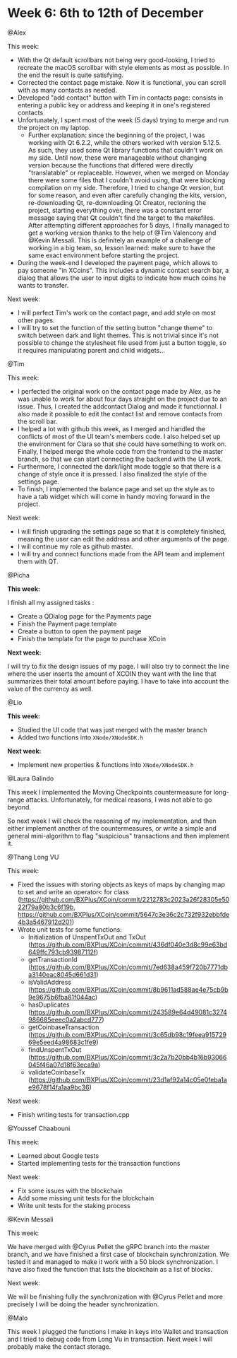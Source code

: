 # Week 6: 6th to 12th of December

@Alex

This week: 

- With the Qt default scrollbars not being very good-looking, I tried to recreate the macOS scrollbar with style elements as most as possible. In the end the result is quite satisfying.
- Corrected the contact page mistake. Now it is functional, you can scroll with as many contacts as needed.
- Developed "add contact" button with Tim in contacts page: consists in entering a public key or address and keeping it in one's registered contacts
- Unfortunately, I spent most of the week (5 days) trying to merge and run the project on my laptop.
    - Further explanation: since the beginning of the project, I was working with Qt 6.2.2, while the others worked with version 5.12.5. As such, they used some Qt library functions that couldn't work on my side. Until now, these were manageable without changing version because the functions that differed were directly "translatable" or replaceable. However, when we merged on Monday there were some files that I couldn't avoid using, that were blocking compilation on my side. Therefore, I tried to change Qt version, but for some reason, and even after carefully changing the kits, version, re-downloading Qt, re-downloading Qt Creator, recloning the project, starting everything over, there was a constant error message saying that Qt couldn't find the target to the makefiles. After attempting different approaches for 5 days, I finally managed to get a working version thanks to the help of @Tim Valencony and @Kevin Messali. This is definitely an example of a challenge of working in a big team, so, lesson learned: make sure to have the same exact environment before starting the project.
- During the week-end I developed the payment page, which allows to pay someone "in XCoins". This includes a dynamic contact search bar, a dialog that allows the user to input digits to indicate how much coins he wants to transfer.

Next week:

- I will perfect Tim's work on the contact page, and add style on most other pages.
- I will try to set the function of the setting button "change theme" to switch between dark and light themes. This is not trivial since it's not possible to change the stylesheet file used from just a button toggle, so it requires manipulating parent and child widgets...

@Tim

This week:
- I perfected the original work on the contact page made by Alex, as he was unable to work for about four days straight on the project due to an issue. Thus, I created the addcontact Dialog and made it functionnal. I also made it possible to edit the contact list and remove contacts from the scroll bar. 
- I helped a lot with github this week, as I merged and handled the conflicts of most of the UI team's members code. I also helped set up the environment for Clara so that she could have something to work on. Finally, I helped merge the whole code from the frontend to the master branch, so that we can start connecting the backend with the UI work.
- Furthermore, I connected the dark/light mode toggle so that there is a change of style once it is pressed. I also finalized the style of the settings page.
- To finish, I implemented the balance page and set up the style as to have a tab widget which will come in handy moving forward in the project.

Next week:
- I will finish upgrading the settings page so that it is completely finished, meaning the user can edit the address and other arguments of the page.
- I will continue my role as github master.
- I will try and connect functions made from the API team and implement them with QT.

@Picha 

**This week:**

I finish all my assigned tasks :

- Create a QDialog page for the Payments page
- Finish the Payment page template
- Create a button to open the payment page
- Finish the template for the page to purchase XCoin

**Next week:**

I will try to fix the design issues of my page. I will also try to connect the line where the user inserts the amount of XCOIN they want with the line that summarizes their total amount before paying. I have to take into account the value of the currency as well.


@Lio

**This week:**  

- Studied the UI code that was just merged with the master branch
- Added two functions into `XNode/XNodeSDK.h`

**Next week:**

- Implement new properties & functions into `XNode/XNodeSDK.h`



@Laura Galindo 

This week I implemented the Moving Checkpoints countermeasure for long-range attacks. Unfortunately, for medical reasons, I was not able to go beyond.

So next week I will check the reasoning of my implementation, and then either implement another of the countermeasures, or write a simple and general mini-algorithm to flag "suspicious" transactions and then implement it.

@Thang Long VU 

This week:

- Fixed the issues with storing objects as keys of maps by changing map to set and write an operator< for class  (https://github.com/BXPlus/XCoin/commit/2212783c2023a26f28305e5022f79a80b3c6f19b, https://github.com/BXPlus/XCoin/commit/5647c3e36c2c732f932ebbfde4b3a5467912d201)
- Wrote unit tests for some functions:
    - Initialization of UnspentTxOut and TxOut (https://github.com/BXPlus/XCoin/commit/436df040e3d8c99e63bd649ffc793cb93987112f)
    - getTransactionId (https://github.com/BXPlus/XCoin/commit/7ed638a459f720b7771dba3140eac8045d661d31)
    - isValidAddress (https://github.com/BXPlus/XCoin/commit/8b9611ad588ae4e75cb9b9e9675b6fba81f044ac)
    - hasDuplicates (https://github.com/BXPlus/XCoin/commit/243589e64d49081c3274986685eeec0a2abcd777)
    - getCoinbaseTransaction (https://github.com/BXPlus/XCoin/commit/3c65db98c19feea91572969e5eed4a98683c1fe9)
    - findUnspentTxOut (https://github.com/BXPlus/XCoin/commit/3c2a7b20bb4b16b93066045f46a07d18f63eca9a)
    - validateCoinbaseTx (https://github.com/BXPlus/XCoin/commit/23d1af92a14c05e0feba1ae9678f14fa1aa9bc36)

Next week:

- Finish writing tests for transaction.cpp

@Youssef Chaabouni 

This week:

- Learned about Google tests
- Started implementing tests for the transaction functions

Next week:

- Fix some issues with the blockchain
- Add some missing unit tests for the blockchain
- Write unit tests for the staking process

@Kevin Messali 

This week: 

We have merged with @Cyrus Pellet the gRPC branch into the master branch, and we have finished a first case of blockchain synchronization. We tested it and managed to make it work with a 50 block synchronization. I have also fixed the function that lists the blockchain as a list of blocks.

Next week:

We will be finishing fully the synchronization with @Cyrus Pellet and more precisely I will be doing the header synchronization.

@Malo 

This week I plugged the functions I make in keys into Wallet and transaction and I tried to debug code from Long Vu in transaction. Next week I will probably make the contact storage.

